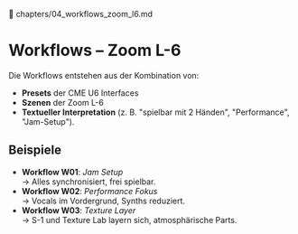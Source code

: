 📄 chapters/04_workflows_zoom_l6.md
# Workflows – Zoom L-6

Die Workflows entstehen aus der Kombination von:
- **Presets** der CME U6 Interfaces
- **Szenen** der Zoom L-6
- **Textueller Interpretation** (z. B. "spielbar mit 2 Händen", "Performance", "Jam-Setup").

## Beispiele
- **Workflow W01**: *Jam Setup*  
  → Alles synchronisiert, frei spielbar.  
- **Workflow W02**: *Performance Fokus*  
  → Vocals im Vordergrund, Synths reduziert.  
- **Workflow W03**: *Texture Layer*  
  → S-1 und Texture Lab layern sich, atmosphärische Parts.